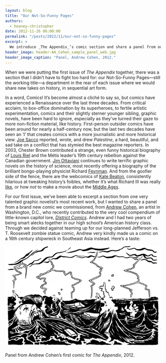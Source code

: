 ```yaml
---
layout: blog
title: "Our Not-So-Funny Pages"
authors:
  - heaney-christopher
date: 2012-11-26 06:00:00
permalink: "/posts/2012/11/our-not-so-funny-pages"
excerpt: >
  We introduce _The Appendix_’s comic section and share a panel from our first issue, drawn by Andrew Cohen.
header_image: header-AA_Cohen_sample_panel_web.jpg
header_image_caption: "Panel, Andrew Cohen, 2012."
---
```

When we were putting the first issue of _The Appendix_ together, there was a section that I didn’t have to fight too hard for: our Not-So-Funny Pages—still the working title—a department in the rear of each issue where we would share new takes on history, in sequential art form.

In a word, Comics! It’s become almost a cliché to say so, but comics have experienced a Renaissance over the last three decades. From critical acclaim, to box-office domination by its superheroes, to fertile artistic experimentation, comics and their slightly sterner younger sibling, graphic novels, have been hard to ignore, especially as they’ve turned their gaze to more non-fiction material, like history.  First-person outsider comics have been around for nearly a half-century now, but the last two decades have seen an ‘I’ that creates comics with a more journalistic and more historical view. [Joe Sacco](http://www.fantagraphics.com/browse-shop/joe-sacco-2.html?vmcchk=1) reported, wrote, and drew _Palestine_, a hard, beautiful, and sad take on a conflict that has stymied the best magazine reporters. In 2003, Chester Brown contributed a strange, even funny historical biography of [Louis Riel](http://www.amazon.com/Louis-Riel-Comic-Strip-Chester-Brown/dp/1894937899) and the Métis leader’s 19th century rebellion against the Canadian government. [Jim Ottaviani](http://www.gt-labs.com/) continues to write terrific graphic novels on the history of science, most recently offering a biography of the brilliant bongo-playing physicist Richard [Feynman](http://www.gt-labs.com/feynman.html). And from the goofier side of the fence, there are the webcomics of [Kate Beaton](http://www.harkavagrant.com/), consistently hilarious at tweaking history’s foibles, whether it’s what Richard III was really [like](http://www.harkavagrant.com/index.php?id=50), or how _not_ to make a movie about the [Middle Ages](http://www.harkavagrant.com/index.php?id=342).

For our first issue, we’ve been able to excerpt a section from one very talented graphic novelist’s most recent work, but I wanted to share a panel from a brand new comic we commissioned, from [Andrew Cohen](http://howzitfunnies.blogspot.com/), an artist in Washington, D.C., who recently contributed to the very cool compendium of little-known capitol lore, [_District Comics_](http://www.amazon.com/District-Comics-Unconventional-History-Washington/dp/1555917518/ref=sr_1_1?ie=UTF8&qid=1346929841&sr=8-1&keywords=district+comics). Andrew and I had two years of being smart alecks together in our high school’s American history class. Through we decided against teaming up for our long-planned Jefferson vs. T. Roosevelt zombie statue comic, Andrew very kindly made us a comic on a 16th century shipwreck in Southeast Asia instead. Here’s a taste:

<div class="inline-image">
  <a class="fancybox" href="/images/blog/2012/11/AA_Cohen_sample_panel_web-large.jpg">
    <img src="/images/blog/2012/11/AA_Cohen_sample_panel_web-medium.jpg" width="640" alt="If you want" />
  </a>
  <p class="caption">
    Panel from Andrew Cohen’s first comic for <i>The Appendix</i>, 2012.
  </p>
</div>